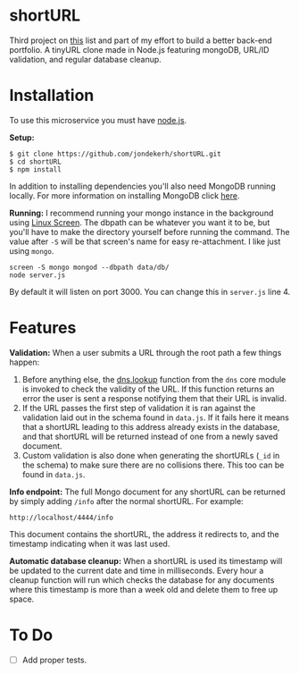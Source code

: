 # shortURL
Third project on [this](https://www.quora.com/What-does-a-good-junior-backend-developer-portfolio-website-look-like/#w5Ttk5Aw21) list and part of my effort to build a better back-end portfolio. A tinyURL clone made in Node.js featuring mongoDB, URL/ID validation, and regular database cleanup.

# Installation
To use this microservice you must have [node.js](https://nodejs.org/en/).

**Setup:**
```
$ git clone https://github.com/jondekerh/shortURL.git
$ cd shortURL
$ npm install
```
In addition to installing dependencies you'll also need MongoDB running locally. For more information on installing MongoDB click [here](https://docs.mongodb.com/manual/installation/#tutorials).

**Running:**
I recommend running your mongo instance in the background using [Linux Screen](https://www.rackaid.com/blog/linux-screen-tutorial-and-how-to/). The dbpath can be whatever you want it to be, but you'll have to make the directory yourself before running the command. The value after `-S` will be that screen's name for easy re-attachment. I like just using `mongo`.
```
screen -S mongo mongod --dbpath data/db/
node server.js
```
By default it will listen on port 3000. You can change this in `server.js` line 4.

# Features
**Validation:**
When a user submits a URL through the root path a few things happen:
 1. Before anything else, the [dns.lookup](https://nodejs.org/api/dns.html#dns_dns_lookup_hostname_options_callback) function from the `dns` core module is invoked to check the validity of the URL. If this function returns an error the user is sent a response notifying them that their URL is invalid.
 2. If the URL passes the first step of validation it is ran against the validation laid out in the schema found in `data.js`. If it fails here it means that a shortURL leading to this address already exists in the database, and that shortURL will be returned instead of one from a newly saved document.
 3. Custom validation is also done when generating the shortURLs (`_id` in the schema) to make sure there are no collisions there. This too can be found in `data.js`.

**Info endpoint:**
The full Mongo document for any shortURL can be returned by simply adding `/info` after the normal shortURL. For example:
```
http://localhost/4444/info
```
This document contains the shortURL, the address it redirects to, and the timestamp indicating when it was last used.

**Automatic database cleanup:**
When a shortURL is used its timestamp will be updated to the current date and time in milliseconds. Every hour a cleanup function will run which checks the database for any documents where this timestamp is more than a week old and delete them to free up space.

# To Do
- [ ] Add proper tests.
